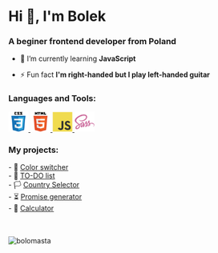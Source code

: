 <h1>Hi 👋, I'm Bolek</h1>
<h3>A beginer frontend developer from Poland</h3>

- 🌱 I’m currently learning **JavaScript**

- ⚡ Fun fact **I'm right-handed but I play left-handed guitar**



<h3 align="left">Languages and Tools:</h3>
<p align="left"> <a href="https://www.w3schools.com/css/" target="_blank" rel="noreferrer"> <img src="https://raw.githubusercontent.com/devicons/devicon/master/icons/css3/css3-original-wordmark.svg" alt="css3" width="40" height="40"/> </a> <a href="https://www.w3.org/html/" target="_blank" rel="noreferrer"> <img src="https://raw.githubusercontent.com/devicons/devicon/master/icons/html5/html5-original-wordmark.svg" alt="html5" width="40" height="40"/> </a> <a href="https://developer.mozilla.org/en-US/docs/Web/JavaScript" target="_blank" rel="noreferrer"> <img src="https://raw.githubusercontent.com/devicons/devicon/master/icons/javascript/javascript-original.svg" alt="javascript" width="40" height="40"/> </a> <a href="https://sass-lang.com" target="_blank" rel="noreferrer"> <img src="https://raw.githubusercontent.com/devicons/devicon/master/icons/sass/sass-original.svg" alt="sass" width="40" height="40"/> </a> </p>

<h3 align="left">My projects:</h3>
 - 🌈 <a href="https://bolomasta.github.io/goit-js-hw-09/01-color-switcher.html" target="_blank"> Color switcher </a><br>
 - 📝 <a href="https://bolomasta.github.io/to-do-list/" target="_blank">TO-DO list </a><br>
 - 🏳️ <a href="https://bolomasta.github.io/goit-js-hw-10/" target="_blank"> Country Selector </a><br> 
 - ⏳ <a href="https://bolomasta.github.io/goit-js-hw-09/03-promises.html" target="_blank">Promise generator </a><br>
 - 🧮 <a href="https://bolomasta.github.io/calculator/" target="_blank">Calculator </a><br>

<br>
<br>

<p><img align="left" src="https://github-readme-stats.vercel.app/api/top-langs?username=bolomasta&show_icons=true&theme=gruvbox&locale=en&layout=compact" alt="bolomasta" /></p>


